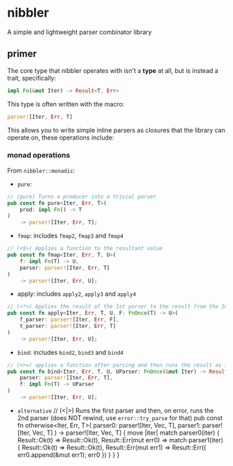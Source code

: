 # nibbler
A simple and lightweight parser combinator library

## primer
The core type that nibbler operates with isn't a **type** at all, but is instead a trait, specifically:
```rs
impl Fn(&mut Iter) -> Result<T, Err>
```
This type is often written with the macro:
```rs
parser![Iter, Err, T]
```

This allows you to write simple inline parsers as closures that the library can operate on, these operations include:

### monad operations
From `nibbler::monadic`:

* `pure`:
```rs
// (pure) Turns a producer into a trivial parser
pub const fn pure<Iter, Err, T>(
    prod: impl Fn() -> T
)
    -> parser![Iter, Err, T];
```

* `fmap`: includes `fmap2`, `fmap3` and `fmap4`
```rs
// (<$>) Applies a function to the resultant value
pub const fn fmap<Iter, Err, T, U>(
    f: impl Fn(T) -> U,
    parser: parser![Iter, Err, T]
)
    -> parser![Iter, Err, U];
```

* apply: includes `apply2`, `apply3` and `apply4`
```rs
// (<*>) Applies the result of the 1st parser to the result from the 2nd parser
pub const fn apply<Iter, Err, T, U, F: FnOnce(T) -> U>(
    f_parser: parser![Iter, Err, F],
    t_parser: parser![Iter, Err, T]
)
    -> parser![Iter, Err, U];
```

* `bind`: includes `bind2`, `bind3` and `bind4`
```rs
// (>>=) applies a function after parsing and then runs the result as its own parser
pub const fn bind<Iter, Err, T, U, UParser: FnOnce(&mut Iter) -> Result<U, Err>>(
    parser: parser![Iter, Err, T],
    f: impl Fn(T) -> UParser
)
    -> parser![Iter, Err, U];
```

* `alternative`
// (<|>) Runs the first parser and then, on error, runs the 2nd parser (does NOT rewind, use `error::try_parse` for that)
pub const fn otherwise<Iter, Err, T>(
    parser0: parser![Iter, Vec<Err>, T],
    parser1: parser![Iter, Vec<Err>, T]
)
    -> parser![Iter, Vec<Err>, T]
{
    move |iter| match parser0(iter) {
        Result::Ok(t) => Result::Ok(t),
        Result::Err(mut err0) => match parser1(iter) {
            Result::Ok(t) => Result::Ok(t),
            Result::Err(mut err1) => Result::Err({ err0.append(&mut err1); err0 })
        }
    }
}

